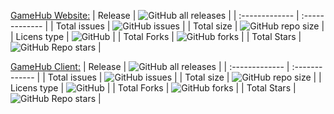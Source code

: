 [GameHub Website:](https://github.com/gamehub-project/gamehub-web)
| Release        | ![GitHub all releases](https://img.shields.io/github/downloads/gamehub-project/gamehub-web/total)   |
| :------------- | :-------------                                                                                |
| Total issues   | ![GitHub issues](https://img.shields.io/github/issues/gamehub-project/gamehub-web)                  |
| Total size     | ![GitHub repo size](https://img.shields.io/github/repo-size/gamehub-project/gamehub-web)            |
| Licens type    | ![GitHub](https://img.shields.io/github/license/gamehub-project/gamehub-web)                        |
| Total Forks    | ![GitHub forks](https://img.shields.io/github/forks/gamehub-project/gamehub-web)                    |
| Total Stars    | ![GitHub Repo stars](https://img.shields.io/github/stars/gamehub-project/gamehub-web?style=plastic) |

[GameHub Client:](https://github.com/gamehub-project/gamehub-client)
| Release        | ![GitHub all releases](https://img.shields.io/github/downloads/gamehub-project/gamehub-client/total)   |
| :------------- | :-------------                                                                                |
| Total issues   | ![GitHub issues](https://img.shields.io/github/issues/gamehub-project/gamehub-client)                  |
| Total size     | ![GitHub repo size](https://img.shields.io/github/repo-size/gamehub-project/gamehub-client)   |
| Licens type    | ![GitHub](https://img.shields.io/github/license/gamehub-project/gamehub-client)                        |
| Total Forks    | ![GitHub forks](https://img.shields.io/github/forks/gamehub-project/gamehub-client)                    |
| Total Stars    | ![GitHub Repo stars](https://img.shields.io/github/stars/gamehub-project/gamehub-client?style=plastic) |
